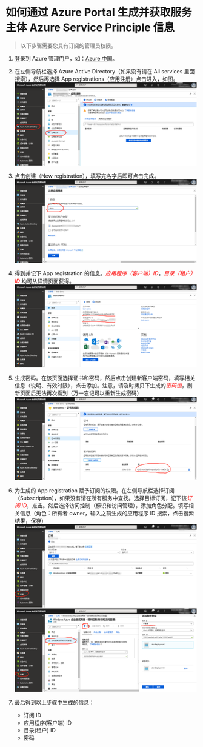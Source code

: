 # 如何通过 Azure Portal 生成并获取服务主体 Azure Service Principle 信息

> 以下步骤需要您具有订阅的管理员权限。

1. 登录到 Azure 管理门户，如：[Azure 中国](https://portal.azure.cn)。

2. 在左侧导航栏选择 Azure Active Directory（如果没有请在 All services 里面搜索），然后再选择 App registrations（应用注册）点击进入，如图。
![Azure AD 设置](./images/navbar.png)

3. 点击创建（New registration），填写完名字后即可点击完成。
![创建 App registration](./images/new-registration.png)

4. 得到并记下 App registration 的信息。<span style="color:red">*应用程序（客户端）ID*</span>，<span style="color:red">*目录（租户）ID*</span> 均可从详情页面获得。
![App registration 基本信息](./images/registration-info.png)

5. 生成密码。在该页面选择证书和密码，然后点击创建新客户端密码，填写相关信息（说明、有效时限），点击添加。注意，请及时拷贝下生成的<span style="color:red">*密码值*</span>，刷新页面后无法再次看到（万一忘记可以重新生成密码）
![App registration 密码](./images/registration-password.png)

6. 为生成的 App registration 赋予订阅的权限。在左侧导航栏选择订阅（Subscription），如果没有请在所有服务中查找。选择目标订阅，记下该<span style="color:red">*订阅 ID*</span>，点击。然后选择访问控制（标识和访问管理），添加角色分配。填写相关信息（角色：所有者 owner，输入之前生成的应用程序 ID 搜索，点击搜索结果，保存）
![订阅](./images/subscription.png)
![主体授权](./images/app-authorize.png)

7. 最后得到以上步骤中生成的信息：
    - 订阅 ID
    - 应用程序(客户端) ID
    - 目录(租户) ID
    - 密码
